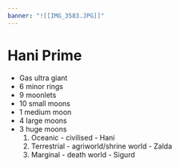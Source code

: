 ```yaml
---
banner: "![[IMG_3583.JPG]]"
---
```


# Hani Prime

  - Gas ultra giant 
  - 6 minor rings
  - 9 moonlets
  - 10 small moons
  - 1 medium moon
  - 4 large moons
  - 3 huge moons
    1. Oceanic - civilised - Hani 
    2. Terrestrial - agriworld/shrine world - Zalda 
    3. Marginal - death world - Sigurd
